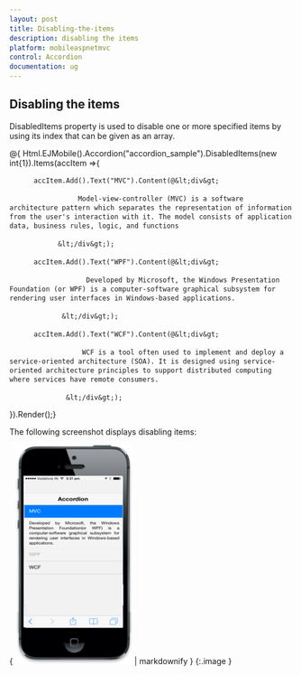 ```yaml
---
layout: post
title: Disabling-the-items
description: disabling the items
platform: mobileaspnetmvc
control: Accordion
documentation: ug
---
```


## Disabling the items

DisabledItems property is used to disable one or more specified items by using its index that can be given as an array.





@{ Html.EJMobile().Accordion("accordion_sample").DisabledItems(new int{1}).Items(accItem =>{

          accItem.Add().Text("MVC").Content(@&lt;div&gt;

                     Model-view-controller (MVC) is a software architecture pattern which separates the representation of information from the user's interaction with it. The model consists of application data, business rules, logic, and functions

                &lt;/div&gt;);

          accItem.Add().Text("WPF").Content(@&lt;div&gt;

                       Developed by Microsoft, the Windows Presentation Foundation (or WPF) is a computer-software graphical subsystem for rendering user interfaces in Windows-based applications. 

                 &lt;/div&gt;);

          accItem.Add().Text("WCF").Content(@&lt;div&gt;

                      WCF is a tool often used to implement and deploy a service-oriented architecture (SOA). It is designed using service-oriented architecture principles to support distributed computing where services have remote consumers.

                  &lt;/div&gt;);

 }).Render();}



The following screenshot displays disabling items:

{ ![](Disabling-the-items_images/Disabling-the-items_img1.png) | markdownify }
{:.image }


